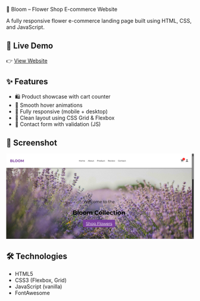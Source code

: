 🌸 Bloom – Flower Shop E-commerce Website

A fully responsive flower e-commerce landing page built using HTML, CSS, and JavaScript.
## 🚀 Live Demo
👉 [View Website](https://sainiaman20.github.io/bloom-flowershop/)

## ✨ Features

- 🛍️ Product showcase with cart counter
- 🎯 Smooth hover animations
- 📱 Fully responsive (mobile + desktop)
- 🧠 Clean layout using CSS Grid & Flexbox
- 📩 Contact form with validation (JS)

## 📸 Screenshot
![Preview](./images/screenshot.png)

## 🛠️ Technologies
- HTML5
- CSS3 (Flexbox, Grid)
- JavaScript (vanilla)
- FontAwesome

